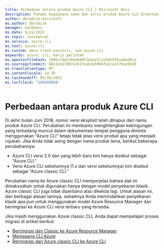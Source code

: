```yaml
---
title: Perbedaan antara produk Azure CLI | Microsoft Docs
description: Pahami bagaimana nama dan versi produk Azure CLI ditentukan, serta cara produk tersebut ditingkatkan.
author: dbradish-microsoft
ms.author: dbradish
manager: barbkess
ms.date: 9/21/2021
ms.topic: conceptual
ms.service: azure-cli
ms.tool: azure-cli
ms.custom: devx-track-azurecli, seo-azure-cli
keywords: azure, cli, baris perintah
ms.openlocfilehash: 1096129eb38e4840f1baa22c2c60197baa8ad61a
ms.sourcegitcommit: 6822e5d700742617eabda5904fe2ca217bae9d28
ms.translationtype: MT
ms.contentlocale: id-ID
ms.lasthandoff: 05/30/2022
ms.locfileid: "145939928"
---
```

# <a name="differences-between-azure-cli-products"></a>Perbedaan antara produk Azure CLI

Di akhir bulan Juni 2018, nomor versi eksplisit telah dihapus dari nama produk Azure CLI. Perubahan ini membantu menghilangkan kebingungan yang terkadang muncul dalam dokumentasi tempat pengguna diminta menggunakan "Azure CLI" tetapi tidak jelas versi produk apa yang menjadi rujukan. Jika Anda tidak asing dengan nama produk lama, berikut beberapa perubahannya:

* Azure CLI versi 2.0 dan yang lebih baru kini hanya disebut sebagai "Azure CLI."
* Versi Azure CLI sebelumnya (1.x dan versi sebelumnya) kini disebut sebagai "Azure classic CLI."

Perubahan nama ke Azure classic CLI memperjelas bahwa alat ini dimaksudkan untuk digunakan hanya dengan model penyebaran klasik. Azure classic CLI juga tidak diperbarui atau dikelola lagi. Untuk alasan ini, dan berbagai alasan lainnya, sebaiknya Anda memindahkan penyebaran klasik apa pun untuk menggunakan model Azure Resource Manager dan bermigrasi ke Azure CLI versi terbaru yang tersedia.

Jika masih menggunakan Azure classic CLI, Anda dapat mempelajari proses migrasi di artikel berikut:

* [Bermigrasi dari Classic ke Azure Resource Manager](/azure/virtual-machines/linux/migration-classic-resource-manager-overview)
* [Memasang CLI Azure](install-azure-cli.md)
* [Bermigrasi dari Azure classic CLI ke Azure CLI](https://github.com/Azure/azure-cli/blob/dev/doc/classic_cli_migration.md)
